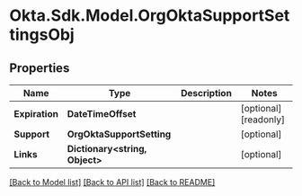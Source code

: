 # Okta.Sdk.Model.OrgOktaSupportSettingsObj

## Properties

Name | Type | Description | Notes
------------ | ------------- | ------------- | -------------
**Expiration** | **DateTimeOffset** |  | [optional] [readonly] 
**Support** | **OrgOktaSupportSetting** |  | [optional] 
**Links** | **Dictionary&lt;string, Object&gt;** |  | [optional] 

[[Back to Model list]](../README.md#documentation-for-models) [[Back to API list]](../README.md#documentation-for-api-endpoints) [[Back to README]](../README.md)

